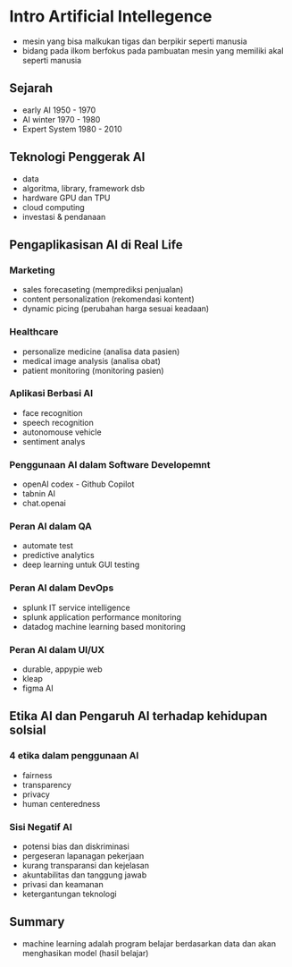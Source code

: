 # Intro Artificial Intellegence
- mesin yang bisa malkukan tigas dan berpikir seperti manusia
- bidang pada ilkom berfokus pada pambuatan mesin yang memiliki akal seperti manusia
## Sejarah
- early AI 1950 - 1970
- AI winter 1970 - 1980
- Expert System 1980 - 2010
## Teknologi Penggerak AI
- data
- algoritma, library, framework dsb
- hardware GPU dan TPU
- cloud computing
- investasi & pendanaan
## Pengaplikasisan AI di Real Life
### Marketing
- sales forecaseting (memprediksi penjualan)
- content personalization (rekomendasi kontent)
- dynamic picing (perubahan harga sesuai keadaan)
### Healthcare
- personalize medicine (analisa data pasien)
- medical image analysis (analisa obat)
- patient monitoring (monitoring pasien)
### Aplikasi Berbasi AI
- face recognition
- speech recognition
- autonomouse vehicle
- sentiment analys
### Penggunaan AI dalam Software Developemnt
- openAI codex - Github Copilot
- tabnin AI
- chat.openai
### Peran AI dalam QA
- automate test
- predictive analytics
- deep learning untuk GUI testing
### Peran AI dalam DevOps
- splunk IT service intelligence
- splunk application performance monitoring
- datadog machine learning based monitoring
### Peran AI dalam UI/UX
- durable, appypie web
- kleap
- figma AI
## Etika AI dan Pengaruh AI terhadap kehidupan solsial
### 4 etika dalam penggunaan AI
- fairness 
- transparency 
- privacy 
- human centeredness 
### Sisi Negatif AI
- potensi bias dan diskriminasi
- pergeseran lapanagan pekerjaan
- kurang transparansi dan kejelasan
- akuntabilitas dan tanggung jawab
- privasi dan keamanan
- ketergantungan teknologi

## Summary
- machine learning adalah program belajar berdasarkan data dan akan menghasikan model (hasil belajar)
